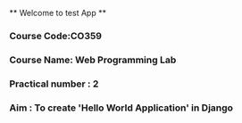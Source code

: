 ** Welcome to test App **
### Course Code:CO359 
### Course Name: Web Programming Lab 
### Practical number : 2 
### Aim : To create 'Hello World Application' in Django
